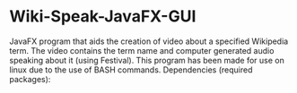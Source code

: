 # Wiki-Speak-JavaFX-GUI
JavaFX program that aids the creation of video about a specified Wikipedia term. The video contains the term name and computer generated audio speaking about it (using Festival). This program has been made for use on linux due to the use of BASH commands.  Dependencies (required packages):
